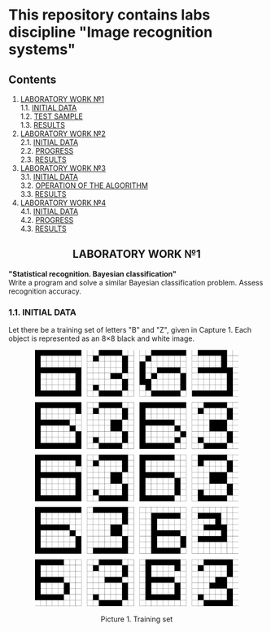 # This repository contains labs discipline "Image recognition systems"

## Contents

1. [LABORATORY WORK №1](#laboratory-work-1) \
   1.1. [INITIAL DATA](#11-initial-data)  
   1.2. [TEST SAMPLE](#TS)  
   1.3. [RESULTS](#RES)
2. [LABORATORY WORK №2](#LW2) \
   2.1. [INITIAL DATA](#ID)  
   2.2. [PROGRESS](#PR)  
   2.3. [RESULTS](#RES)
3. [LABORATORY WORK №3](#LW3) \
   3.1. [INITIAL DATA](#ID)  
   3.2. [OPERATION OF THE ALGORITHM](#OPALG)  
   3.3. [RESULTS](#RES)
4. [LABORATORY WORK №4](#LW4)  
   4.1. [INITIAL DATA](#ID)  
   4.2. [PROGRESS](#PR)  
   4.3. [RESULTS](#RES)

<div align="center">

## LABORATORY WORK №1
</div>

**"Statistical recognition. Bayesian classification"**  
Write a program and solve a similar Bayesian classification problem. Assess recognition accuracy.

### 1.1. INITIAL DATA

Let there be a training set of letters "B" and "Z", given in Capture 1. Each object is represented as an 8×8 black and white image.

<div align="center">

![Capture 1](resources/trainingSet.png)

</div>

<div align="center">
Picture 1. Training set
</div>